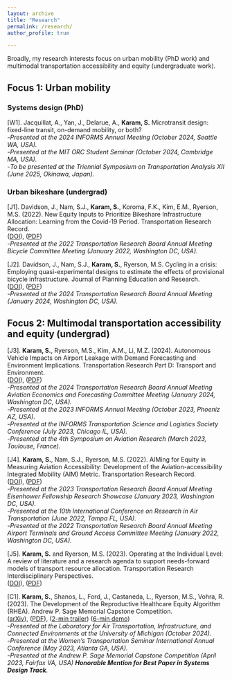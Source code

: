 ```yaml
---
layout: archive
title: "Research"
permalink: /research/
author_profile: true

---
```


Broadly, my research interests focus on urban mobility (PhD work) and multimodal transportation accessibility and equity (undergraduate work). 

## Focus 1: Urban mobility
### Systems design (PhD)

[W1]. Jacquillat, A., Yan, J., Delarue, A., **Karam, S.** Microtransit design: fixed-line transit, on-demand mobility, or both? \
-_Presented at the 2024 INFORMS Annual Meeting (October 2024, Seattle WA, USA)._ \
-_Presented at the MIT ORC Student Seminar (October 2024, Cambridge MA, USA)._\
-_To be presented at the Triennial Symposium on Transportation Analysis XII (June 2025, Okinawa, Japan)._


### Urban bikeshare (undergrad)

[J1]. Davidson, J., Nam, S.J., **Karam, S.**, Koroma, F.K., Kim, E.M., Ryerson, M.S. (2022). New Equity Inputs to Prioritize Bikeshare Infrastructure Allocation: Learning from the Covid-19 Period. Transportation Research Record. \
([DOI](https://doi.org/10.1177/03611981221098390 "DOI")), ([PDF](/files/trr.pdf "PDF")) \
-_Presented at the 2022 Transportation Research Board Annual Meeting Bicycle Committee Meeting (January 2022, Washington DC, USA)._

[J2]. Davidson, J., Nam, S.J., **Karam, S.**, Ryerson, M.S. Cycling in a crisis: Employing quasi-experimental designs to estimate the effects of provisional bicycle infrastructure. Journal of Planning Education and Research. \
([DOI](https://doi.org/10.1177/0739456X251330590 "DOI")), ([PDF](/files/jper.pdf "PDF")) \
-_Presented at the 2024 Transportation Research Board Annual Meeting (January 2024, Washington DC, USA)._

## Focus 2: Multimodal transportation accessibility and equity (undergrad)

[J3]. **Karam, S.**, Ryerson, M.S., Kim, A.M., Li, M.Z. (2024). Autonomous Vehicle Impacts on Airport Leakage with Demand Forecasting and Environment Implications. Transportation Research Part D: Transport and Environment. \
([DOI](https://doi.org/10.1016/j.trd.2024.104268 "DOI")), ([PDF](/files/leakage.pdf "PDF")) \
-_Presented at the 2024 Transportation Research Board Annual Meeting Aviation Economics and Forecasting Committee Meeting (January 2024, Washington DC, USA)._ \
-_Presented at the 2023 INFORMS Annual Meeting (October 2023, Phoeniz AZ, USA)._ \
-_Presented at the INFORMS Transportation Science and Logistics Society Conference (July 2023, Chicago IL, USA)._ \
-_Presented at the 4th Symposium on Aviation Research (March 2023, Toulouse, France)._

[J4]. **Karam, S.**, Nam, S.J., Ryerson, M.S. (2022). AIMing for Equity in Measuring Aviation Accessibility: Development of the Aviation-accessibility Integrated Mobility (AIM) Metric. Transportation Research Record. \
([DOI](https://doi.org/10.1177/0361198122108392 "DOI")), ([PDF](/files/aim.pdf "PDF")) \
-_Presented at the 2023 Transportation Research Board Annual Meeting Eisenhower Fellowship Research Showcase (January 2023, Washington DC, USA)._ \
-_Presented at the 10th International Conference on Research in Air Transportation (June 2022, Tampa FL, USA)._ \
-_Presented at the 2022 Transportation Research Board Annual Meeting Airport Terminals and Ground Access Committee Meeting (January 2022, Washington DC, USA)._

[J5]. **Karam, S.** and Ryerson, M.S. (2023). Operating at the Individual Level: A review of literature and a research agenda to support needs-forward models of transport resource allocation. Transportation Research Interdisciplinary Perspectives. \
([DOI](https://doi.org/10.1016/j.trip.2023.100887 "DOI")), ([PDF](/files/trip.pdf "PDF")) 

[C1]. **Karam, S.**, Shanos, L., Ford, J., Castaneda, L., Ryerson, M.S., Vohra, R. (2023). The Development of the Reproductive Healthcare Equity Algorithm (RHEA). Andrew P. Sage Memorial Capstone Competition. \
([arXiv](https://arxiv.org/abs/2406.05542 "arXiv")), ([PDF](/files/rhea.pdf "PDF")), ([2-min trailer](https://www.youtube.com/watch?v=jun-3TSq5mo "2-min trailer")) ([6-min demo](https://www.youtube.com/watch?v=sUrJ5Y8-LUo "6-min demo")) \
-_Presented at the Laboratory for Air Transportation, Infrastructure, and Connected Environments at the University of Michigan (October 2024)._ \
-_Presented at the Women’s Transportation Seminar International Annual Conference (May 2023, Atlanta GA, USA)._ \
-_Presented at the Andrew P. Sage Memorial Capstone Competition (April 2023, Fairfax VA, USA) **Honorable Mention for Best Paper in Systems Design Track**._ 




